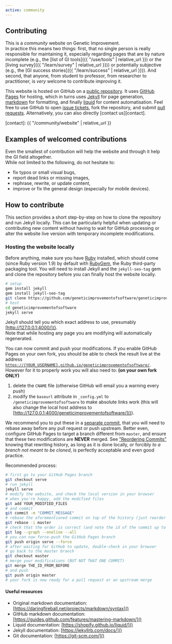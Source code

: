 ```yaml
---
active: community
---
```


## Contributing

This is a _community_ website on Genetic Improvement.  
In practice this means two things:
first, that no single person is really responsible for maintaining it, especially regarding pages that are by nature incomplete (e.g., the [list of GI tools]({{ "/use/tools" | relative_url }}) or the [living survey]({{ "/learn/survey" | relative_url }})) or potentially subjective (e.g., the [GI success stories]({{ "/learn/success" | relative_url }})).
And second, that anyone, from student to professor, from researcher to practitioner, is _very_ welcome to contribute improving it.

This website is hosted on GitHub on a [public repository][public].
It uses [GitHub Pages][pages] for hosting, which in turns uses [Jekyll][] for page generation, [markdown][] for formatting, and finally [liquid][] for content automatisation.
Feel free to use GitHub to open [issue tickets][issues], fork the repository, and submit [pull requests][pulls].
Alternatively, you can also directly [contact us][contact].

[public]: https://github.com/geneticimprovementofsoftware/geneticimprovementofsoftware.github.io
[issues]: https://github.com/geneticimprovementofsoftware/geneticimprovementofsoftware.github.io/issues
[pulls]: https://github.com/geneticimprovementofsoftware/geneticimprovementofsoftware.github.io/pulls
[contact]: {{ "/community/website" | relative_url }}

[pages]: https://pages.github.com/
[jekyll]: https://jekyllrb.com/
[markdown]: https://daringfireball.net/projects/markdown/
[liquid]: https://github.com/Shopify/liquid/wiki


## Examples of welcomed contributions

Even the smallest of contribution will help the website and through it help the GI field altogether.  
While not limited to the following, do not hesitate to:
- fix typos or small visual bugs,
- report dead links or missing images,
- rephrase, rewrite, or update content,
- improve or fix the general design (especially for mobile devices).


## How to contribute

This section provides a short step-by-step on how to clone the repository and run Jekyll locally.
This can be particularly helpful when updating or contributing new content without having to wait for GitHub processing or alter the website live version with temporary incomplete modifications.

### Hosting the website locally

Before anything, make sure you have [Ruby][] installed, which should come (since Ruby version 1.9) by default with [RubyGem][], the Ruby third-party packaging tool.
You will need to install Jekyll and the `jekyll-seo-tag` gem and clone the repository before you can finally host the website locally.

[ruby]: https://www.ruby-lang.org/en/
[rubygem]: https://rubygems.org/

```bash
# setup
gem install jekyll
gem install jekyll-seo-tag
git clone https://github.com/geneticimprovementofsoftware/geneticimprovementofsoftware.github.io.git
# host
cd geneticimprovementofsoftware
jekyll serve
```

Jekyll should tell you which exact address to use, presumably [http://127.0.0.1:4000/]().  
Note that while hosting any page you are modifying will automatically regenerated.

You can now commit and push your modifications.
If you enable GitHub Pages on your own fork, you should be able to check the result live at the address [`https://{YOUR_USERNAME}.github.io/geneticimprovementofsoftware/`](https://bloa.github.io/geneticimprovementofsoftware/).
However for it to properly work you will also need to: **(on your own fork ONLY)**

1. delete the `CNAME` file (otherwise GitHub will email you a warning every push)
2. modify the `baseurl` attribute in `_config.yml` to `/geneticimprovementofsoftware` to make absolute links work (this will also change the local host address to [http://127.0.0.1:4000/geneticimprovementofsoftware/]()).

We recommend you to put these in a [separate commit](https://github.com/bloa/geneticimprovementofsoftware/commit/5195c1f3852913596cc8c026ecf92e7367dd4266), that you will need to rebase away before any pull request or push upstream.
Better even, configure GitHub Pages to target a branch different from `master`, and ensure that these two modifications are **NEVER** merged.
See ["Reordering Commits"](https://git-scm.com/book/en/v2/Git-Tools-Rewriting-History) knowing that rewriting history, as long as it is done locally, or forcibly _to a branch not meant to be cloned_, is perfectly acceptable and even good practice.

Recommended process:

```bash
# first go to your GitHub Pages branch
git checkout serve
# run jekyll
jekyll serve
# modify the website, and check the local version in your browser
# when you're happy, add the modified files
git add YOUR_MODIFIED_FILES
# and commit
git commit -m "COMMIT_MESSAGE"
# rebase the aforementioned commit on top of the history (just reorder the lines)
git rebase -i master
# check that the order is correct (and note the id of the commit up to which to merge)
git log --graph --oneline --all
# you can now force-push the GitHub Pages branch
git push origin serve --force
# after waiting for GitHub to update, double-check in your browser
# go back to the master branch
git checkout master
# merge your modifications (BUT NOT THAT ONE COMMIT)
git merge THE_ID_FROM_BEFORE
# and push
git push origin master
# your fork is now ready for a pull request or an upstream merge
```


#### Useful resources

- Original markdown documentation: [https://daringfireball.net/projects/markdown/syntax]()
- GitHub markdown documentation: [https://guides.github.com/features/mastering-markdown/]()
- Liquid documentation: [https://shopify.github.io/liquid/]()
- Jekyll documentation: [https://jekyllrb.com/docs/]()
- Git documentation: [https://git-scm.com/]()
